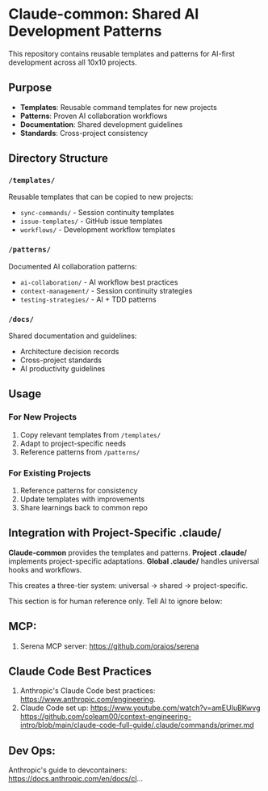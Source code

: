 # Claude-common: Shared AI Development Patterns

This repository contains reusable templates and patterns for AI-first development across all 10x10 projects.

## Purpose
- **Templates**: Reusable command templates for new projects
- **Patterns**: Proven AI collaboration workflows  
- **Documentation**: Shared development guidelines
- **Standards**: Cross-project consistency

## Directory Structure

### `/templates/`
Reusable templates that can be copied to new projects:
- `sync-commands/` - Session continuity templates
- `issue-templates/` - GitHub issue templates  
- `workflows/` - Development workflow templates

### `/patterns/`
Documented AI collaboration patterns:
- `ai-collaboration/` - AI workflow best practices
- `context-management/` - Session continuity strategies
- `testing-strategies/` - AI + TDD patterns

### `/docs/`
Shared documentation and guidelines:
- Architecture decision records
- Cross-project standards
- AI productivity guidelines

## Usage

### For New Projects
1. Copy relevant templates from `/templates/`
2. Adapt to project-specific needs
3. Reference patterns from `/patterns/`

### For Existing Projects
1. Reference patterns for consistency
2. Update templates with improvements
3. Share learnings back to common repo

## Integration with Project-Specific .claude/

**Claude-common** provides the templates and patterns.
**Project .claude/** implements project-specific adaptations.
**Global .claude/** handles universal hooks and workflows.

This creates a three-tier system: universal → shared → project-specific.

<!-- IGNORE_AI_START -->
This section is for human reference only. Tell AI to ignore below:

## MCP:
1. Serena MCP server: https://github.com/oraios/serena

## Claude Code Best Practices
1. Anthropic's Claude Code best practices:
https://www.anthropic.com/engineering.
2. Claude Code set up: https://www.youtube.com/watch?v=amEUIuBKwvg  https://github.com/coleam00/context-engineering-intro/blob/main/claude-code-full-guide/.claude/commands/primer.md


## Dev Ops:
Anthropic's guide to devcontainers:
https://docs.anthropic.com/en/docs/cl...

<!-- IGNORE_AI_END -->